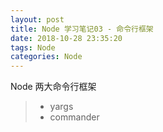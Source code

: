 ```yaml
---
layout: post
title: Node 学习笔记03 - 命令行框架
date: 2018-10-28 23:35:20
tags: Node
categories: Node
---
```


Node 两大命令行框架

> - yargs
> - commander

